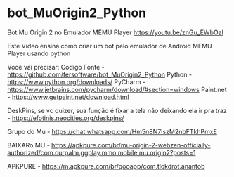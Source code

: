 # bot_MuOrigin2_Python
Bot Mu Origin 2 no Emulador MEMU Player
https://youtu.be/znGu_EWbOaI

Este Vídeo ensina como criar um bot pelo emulador de Android MEMU Player usando python 

Você vai precisar:
Codigo Fonte - https://github.com/fersoftware/bot_MuOrigin2_Python
Python - https://www.python.org/downloads/
PyCharm - https://www.jetbrains.com/pycharm/download/#section=windows
Paint.net - https://www.getpaint.net/download.html

DeskPins, se vc quizer, sua função é fixar a tela não deixando ela ir pra traz - https://efotinis.neocities.org/deskpins/

Grupo do Mu - https://chat.whatsapp.com/Hm5n8N7IszM2nbFTkhPmxE

BAIXARo MU - https://apkpure.com/br/mu-origin-2-webzen-officially-authorized/com.ourpalm.ggplay.mmo.mobile.mu.origin2?posts=1

APKPURE - https://m.apkpure.com/br/qooapp/com.tlokdrot.anantob
